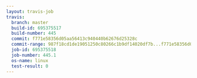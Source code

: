 ```yaml
---
layout: travis-job
travis:
  branch: master
  build-id: 695375517
  build-number: 445
  commit: f771e58356d05aa56413c940440b62676d25328c
  commit-range: 987f18cd1de19051250c80266c1b9df14020df7b...f771e58356d05aa56413c940440b62676d25328c
  job-id: 695375518
  job-number: 445.1
  os-name: linux
  test-result: 0
---
```

